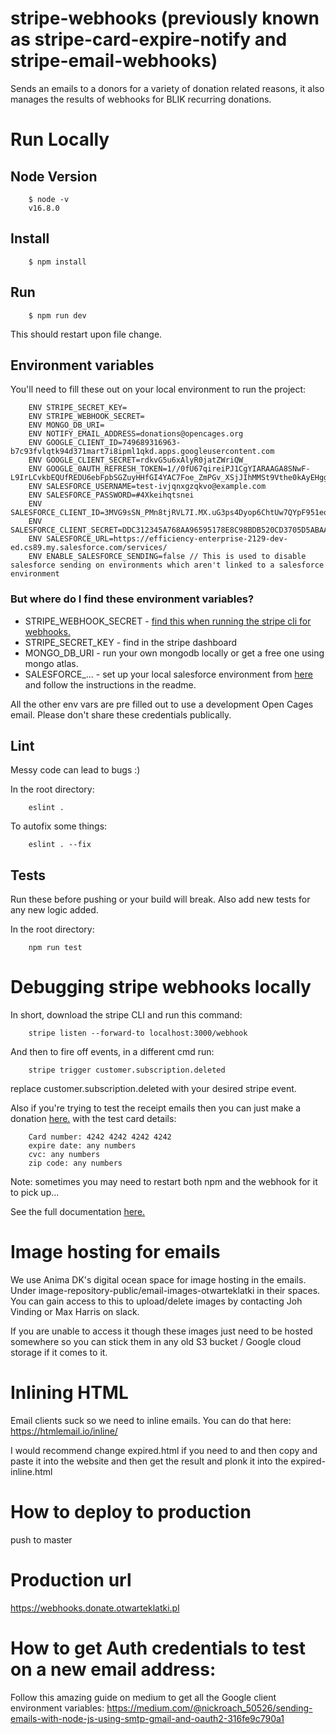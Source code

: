 # stripe-webhooks (previously known as stripe-card-expire-notify and stripe-email-webhooks)
Sends an emails to a donors for a variety of donation related reasons, it also manages the results of webhooks for BLIK recurring donations.

# Run Locally

## Node Version 
```
    $ node -v
    v16.8.0
```

## Install
```
    $ npm install
```

## Run
```
    $ npm run dev
```
This should restart upon file change.

## Environment variables

You'll need to fill these out on your local environment to run the project:
```
    ENV STRIPE_SECRET_KEY=
    ENV STRIPE_WEBHOOK_SECRET=
    ENV MONGO_DB_URI=
    ENV NOTIFY_EMAIL_ADDRESS=donations@opencages.org
    ENV GOOGLE_CLIENT_ID=749689316963-b7c93fvlqtk94d371mart7i8ipml1qkd.apps.googleusercontent.com
    ENV GOOGLE_CLIENT_SECRET=rdkvG5u6xAlyR0jatZWriQW_
    ENV GOOGLE_0AUTH_REFRESH_TOKEN=1//0fU67qireiPJ1CgYIARAAGA8SNwF-L9IrLCvkbEQUfREDU6ebFpbSGZuyHHfGI4YAC7Foe_ZmPGv_XSjJIhMMSt9Vthe0kAyEHgg
    ENV SALESFORCE_USERNAME=test-ivjqnxgzqkvo@example.com
    ENV SALESFORCE_PASSWORD=#4Xkeihqtsnei
    ENV SALESFORCE_CLIENT_ID=3MVG9sSN_PMn8tjRVL7I.MX.uG3ps4Dyop6ChtUw7QYpF951eoheb79Ncf8G5WQAhYRgGT8TMSnOPY1yDY1.l
    ENV SALESFORCE_CLIENT_SECRET=DDC312345A768AA96595178E8C98BDB520CD3705D5ABAA5BD3C4768944B9EADC
    ENV SALESFORCE_URL=https://efficiency-enterprise-2129-dev-ed.cs89.my.salesforce.com/services/
    ENV ENABLE_SALESFORCE_SENDING=false // This is used to disable salesforce sending on environments which aren't linked to a salesforce environment
```

### But where do I find these environment variables?
- STRIPE_WEBHOOK_SECRET - [find this when running the stripe cli for webhooks.](#debugging-stripe-webhooks-locally)
- STRIPE_SECRET_KEY - find in the stripe dashboard
- MONGO_DB_URI - run your own mongodb locally or get a free one using mongo atlas.
- SALESFORCE_... - set up your local salesforce environment from [here](https://github.com/otwarteklatki/ok-sf-payment-handler-stripe) and follow the instructions in the readme. 

All the other env vars are pre filled out to use a development Open Cages email. Please don't share these credentials publically. 

## Lint
Messy code can lead to bugs :) 

In the root directory:
```
    eslint .
```

To autofix some things:
```
    eslint . --fix
```

## Tests
Run these before pushing or your build will break. Also add new tests for any new logic added.

In the root directory:
```
    npm run test
```

# Debugging stripe webhooks locally

In short, download the stripe CLI and run this command:
```
    stripe listen --forward-to localhost:3000/webhook
```

And then to fire off events, in a different cmd run: 
```
    stripe trigger customer.subscription.deleted
```
replace customer.subscription.deleted with your desired stripe event. 

Also if you're trying to test the receipt emails then you can just make a donation [here.](https://staging.donate.otwarteklatki.pl) with the test card details: 
```
    Card number: 4242 4242 4242 4242
    expire date: any numbers
    cvc: any numbers
    zip code: any numbers
```

Note: sometimes you may need to restart both npm and the webhook for it to pick up...

See the full documentation [here.](https://stripe.com/docs/webhooks/test)

# Image hosting for emails

We use Anima DK's digital ocean space for image hosting in the emails. Under image-repository-public/email-images-otwarteklatki in their spaces. You can gain access to this to upload/delete images by contacting Joh Vinding or Max Harris on slack.

If you are unable to access it though these images just need to be hosted somewhere so you can stick them in any old S3 bucket / Google cloud storage if it comes to it.

# Inlining HTML

Email clients suck so we need to inline emails. You can do that here: https://htmlemail.io/inline/

I would recommend change expired.html if you need to and then copy and paste it into the website and then get the result and plonk it into the expired-inline.html

# How to deploy to production
push to master

# Production url
https://webhooks.donate.otwarteklatki.pl

# How to get Auth credentials to test on a new email address: 

Follow this amazing guide on medium to get all the Google client environment variables:
https://medium.com/@nickroach_50526/sending-emails-with-node-js-using-smtp-gmail-and-oauth2-316fe9c790a1
